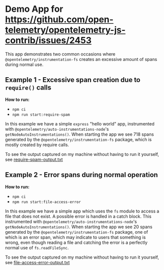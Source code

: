 # Demo App for https://github.com/open-telemetry/opentelemetry-js-contrib/issues/2453

This app demonstrates two common occasions where `@opentelemetry/instrumentation-fs` creates an excessive amount of spans
during normal use.

## Example 1 - Excessive span creation due to `require()` calls

**How to run:**

- `npm ci`
- `npm run start:require-spam`

In this example we have a simple `express` "hello world" app, instrumented with 
`@opentelemetry/auto-instrumentations-node`'s `getNodeAutoInstrumentations()`. When starting the app we see 718 spans
generated by the `@opentelemetry/instrumentation-fs` package, which is mostly created by require calls. 

To see the output captured on my machine without having to run it yourself, see [require-spam-output.txt](./require-spam-output.txt)

## Example 2 - Error spans during normal operation

**How to run:**

- `npm ci`
- `npm run start:file-access-error`

In this example we have a simple app which uses the `fs` module to access a file that does not exist. A possible error
is handled in a catch block. This instrumented with `@opentelemetry/auto-instrumentations-node`'s
`getNodeAutoInstrumentations()`. When starting the app we see 20 spans generated by the
`@opentelemetry/instrumentation-fs` package, one of which is an error span, which may indicate to users that something
is wrong, even though reading a file and catching the error is a perfectly normal use of `fs.readFileSync`.

To see the output captured on my machine without having to run it yourself, see [file-access-error-output.txt](./file-access-error-output.txt)
